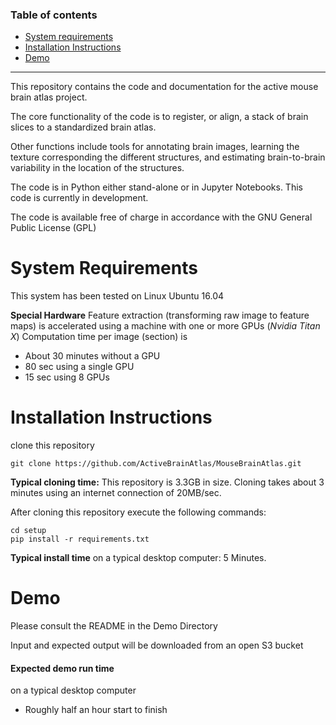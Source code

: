 ### Table of contents

- [System requirements](#system-requirements)
- [Installation Instructions](#installation-instructions)
- [Demo](#demo)

---

This repository contains the code and documentation for the active mouse brain atlas project. 

The core functionality of the code is to register, or align, a stack of brain slices to a standardized brain atlas.

Other functions include tools for annotating brain images, learning the texture corresponding the different structures, and estimating brain-to-brain variability in the location of the structures.

The code is in Python either stand-alone or in Jupyter Notebooks. This code is currently in development.

The code is available free of charge in accordance with the GNU General Public License (GPL)

# System Requirements

This system has been tested on Linux Ubuntu 16.04

**Special Hardware**
Feature extraction (transforming raw image to feature maps) is accelerated using a machine with one or more GPUs  (*Nvidia Titan X*) Computation time per image (section) is 
* About 30 minutes without a GPU
* 80 sec using a single GPU
* 15 sec using 8 GPUs

# Installation Instructions
clone this repository
```
git clone https://github.com/ActiveBrainAtlas/MouseBrainAtlas.git
```
**Typical cloning time:**
This repository is 3.3GB in size. Cloning takes about 3 minutes using an internet connection of 20MB/sec.

After cloning this repository execute the following commands:
```
cd setup
pip install -r requirements.txt
```
**Typical install time** on a typical desktop computer: 5 Minutes.

# Demo

Please consult the README in the Demo Directory


Input and expected output will be downloaded from an open S3 bucket

#### Expected demo run time 

on a typical desktop computer

* Roughly half an hour start to finish
